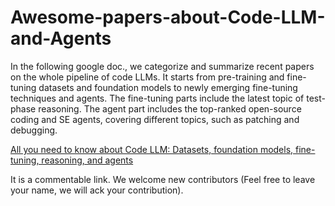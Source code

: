 # Awesome-papers-about-Code-LLM-and-Agents

In the following google doc., we categorize and summarize recent papers on the whole pipeline of code LLMs. 
It starts from pre-training and fine-tuning datasets and foundation models to newly emerging fine-tuning techniques and agents. 
The fine-tuning parts include the latest topic of test-phase reasoning. 
The agent part includes the top-ranked open-source coding and SE agents, covering different topics, such as patching and debugging. 

<a href="https://docs.google.com/document/d/1UuoWGaVmk_W7tSGeVm0Eb4-Hi4HU1BJ9YLcPQ-fKrEE/edit?usp=sharing">All you need to know about Code LLM: Datasets, foundation models, fine-tuning, reasoning, and agents</a>

It is a commentable link. We welcome new contributors (Feel free to leave your name, we will ack your contribution).

